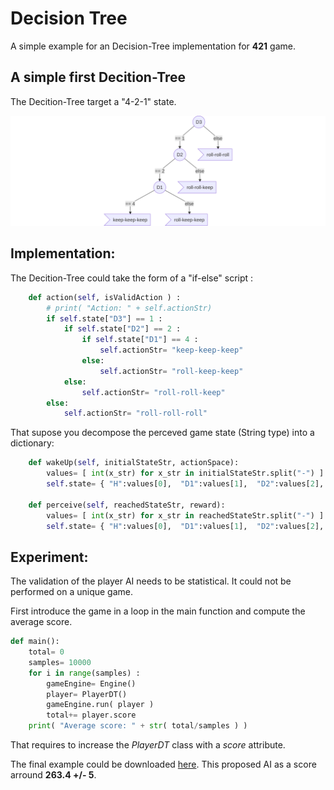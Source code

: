 # Decision Tree

A simple example for an Decision-Tree implementation for **421** game.

## A simple first Decition-Tree

The Decition-Tree target a "4-2-1" state.

![](../figs/dt-421.svg)

## Implementation:

The Decition-Tree could take the form of a "if-else" script :

```python
    def action(self, isValidAction ) :
        # print( "Action: " + self.actionStr)
        if self.state["D3"] == 1 :
            if self.state["D2"] == 2 :
                if self.state["D1"] == 4 :
                    self.actionStr= "keep-keep-keep"
                else: 
                    self.actionStr= "roll-keep-keep"
            else: 
                self.actionStr= "roll-roll-keep"
        else: 
            self.actionStr= "roll-roll-roll"
```

That supose you decompose the perceved game state (String type) into a dictionary:

```python
    def wakeUp(self, initialStateStr, actionSpace):
        values= [ int(x_str) for x_str in initialStateStr.split("-") ]
        self.state= { "H":values[0],  "D1":values[1],  "D2":values[2],  "D3":values[3] }

    def perceive(self, reachedStateStr, reward):
        values= [ int(x_str) for x_str in reachedStateStr.split("-") ]
        self.state= { "H":values[0],  "D1":values[1],  "D2":values[2],  "D3":values[3] }
```

## Experiment:

The validation of the player AI needs to be statistical. It could not be performed on a unique game.

First introduce the game in a loop in the main function and compute the average score.

```python
def main():
    total= 0
    samples= 10000
    for i in range(samples) :
        gameEngine= Engine()
        player= PlayerDT()
        gameEngine.run( player )
        total+= player.score
    print( "Average score: " + str( total/samples ) )
```

That requires to increase the *PlayerDT* class with a *score* attribute.

The final example could be downloaded [here](https://raw.githubusercontent.com/ceri-num/module-DUU/master/codes/player421DT.py). This proposed AI as a score arround **263.4 +/- 5**.
